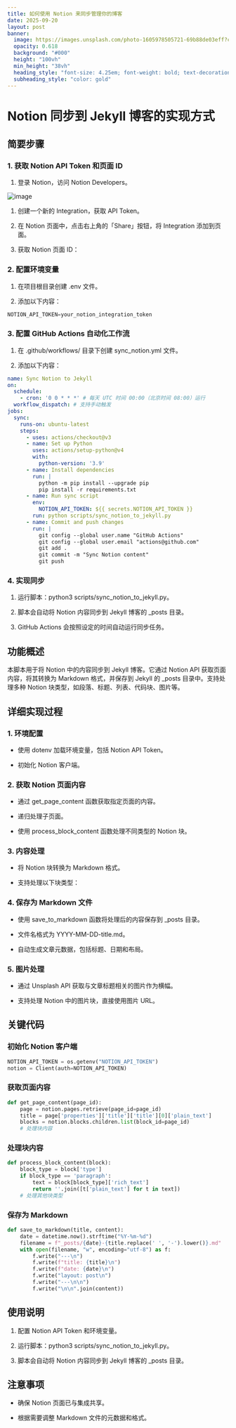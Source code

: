 ```yaml
---
title: 如何使用 Notion 来同步管理你的博客
date: 2025-09-20
layout: post
banner:
  image: https://images.unsplash.com/photo-1605978505721-69b88de03eff?crop=entropy&cs=tinysrgb&fit=max&fm=jpg&ixid=M3w2OTIwMzJ8MHwxfHJhbmRvbXx8fHx8fHx8fDE3NTgzMzE2NTh8&ixlib=rb-4.1.0&q=80&w=1080
  opacity: 0.618
  background: "#000"
  height: "100vh"
  min_height: "38vh"
  heading_style: "font-size: 4.25em; font-weight: bold; text-decoration: underline"
  subheading_style: "color: gold"
---
```


# Notion 同步到 Jekyll 博客的实现方式

## 简要步骤

### 1. 获取 Notion API Token 和页面 ID

1. 登录 Notion，访问 Notion Developers。

![image](https://prod-files-secure.s3.us-west-2.amazonaws.com/a7a0cc5a-89b9-4cda-8686-1fba0ca52f40/d19c1afe-dea5-4312-9333-786b0ba83054/image.png?X-Amz-Algorithm=AWS4-HMAC-SHA256&X-Amz-Content-Sha256=UNSIGNED-PAYLOAD&X-Amz-Credential=ASIAZI2LB466TZRU3CPF%2F20250920%2Fus-west-2%2Fs3%2Faws4_request&X-Amz-Date=20250920T012738Z&X-Amz-Expires=3600&X-Amz-Security-Token=IQoJb3JpZ2luX2VjEGkaCXVzLXdlc3QtMiJHMEUCIByYuA8jnYHJWg6YCL5WXYdvG9%2BiV0uzlGAlLFYjE0egAiEA1pFk7fR0YCYQ11mumgBhPQ9p5cAKWI4KL64CWgL6TZ0qiAQI4v%2F%2F%2F%2F%2F%2F%2F%2F%2F%2FARAAGgw2Mzc0MjMxODM4MDUiDLXXQuEUym6EuNZ%2BiyrcA%2FkHl9xwTq6YRDD7OU6LZryoXBH5fMBbEiZ5xwxI7CSnN1gema5cByhz3kKtpP77G1fKYuTGIhWehdW4RhHE7Tgtargy1tcMvpJsOOOV4Or8wCSINGIoL4kdt0WAHqzDsldTyf2Hw0IOKEqFh%2Fb1yoaqXuyM9I9nm4dSOU091P9gfPjzaQdmqz3K5IxjteI1erfZEGV4ZI2%2FuYyVd4eIuFWvISF5Nzy6ib83PilsR7YW%2F3d2gIyIjj%2B%2BrRzlCmotWCqSGRJsHVGgsPexpvOvBu8%2BaMzWFYAyqhAbBcALwwrXg1Xhla0%2F0cC%2F40dc0y%2FoFoaN9OWILTcSLv%2Fl6hpW3OTYR%2B8WmcA%2F4uV6gtKfyay8%2FE6GUtgcPaGxJ6PmoirUHJpnlmj5Voad5E5LgPe9yOVFfw%2BD1CFJyxvFtWbZWCuRSgSPzb4gzQiX8aNYTvvIjN5n7X4A8mnHEiZePrQglS19i0NyFWrNow1zaohnDWewh3hIflO%2BYOz4At%2FyH6SYjul0kiM0HI0z4p%2FWkBSQNg8AFZTfLToIBQPxGUB1Zs4bxd%2BKqg26Jey98onyTiEk4cb%2B4SEN5rF3FzmVlIXL49qBCwPdR%2F2fXYEoME8Fz181qHlEXI%2FXXPQCv82oMKmAuMYGOqUBu834DIgvFyKfLODO4iVJpj%2BPxqdL%2B%2BAAqeuV0u89gLQppkDiBx5X%2FLH%2B%2Bmh5544GK9hR7DNzUptm8S4tyNSALH2OY10JlmOLirXR5vxYR4qOR3wwKq%2BhDJzhC%2BXTRRHXIkcjFWG%2BaTYeVAPKnjdCln4OCgQjhvCBhN9CT40TVr2TipVDCsDeS83TM1PmHufi1i%2BmS2SRUFwDG2K6tPEMwveLCgP7&X-Amz-Signature=c21397c1fa9ad958429c91b7eb69ec889acea6019756815b617c6894369d1953&X-Amz-SignedHeaders=host&x-amz-checksum-mode=ENABLED&x-id=GetObject)

1. 创建一个新的 Integration，获取 API Token。

1. 在 Notion 页面中，点击右上角的「Share」按钮，将 Integration 添加到页面。

1. 获取 Notion 页面 ID：


### 2. 配置环境变量

1. 在项目根目录创建 .env 文件。

1. 添加以下内容：

```javascript
NOTION_API_TOKEN=your_notion_integration_token
```

### 3. 配置 GitHub Actions 自动化工作流

1. 在 .github/workflows/ 目录下创建 sync_notion.yml 文件。

1. 添加以下内容：

```yaml
name: Sync Notion to Jekyll
on:
  schedule:
    - cron: '0 0 * * *' # 每天 UTC 时间 00:00（北京时间 08:00）运行
  workflow_dispatch: # 支持手动触发
jobs:
  sync:
    runs-on: ubuntu-latest
    steps:
      - uses: actions/checkout@v3
      - name: Set up Python
        uses: actions/setup-python@v4
        with:
          python-version: '3.9'
      - name: Install dependencies
        run: |
          python -m pip install --upgrade pip
          pip install -r requirements.txt
      - name: Run sync script
        env:
          NOTION_API_TOKEN: ${{ secrets.NOTION_API_TOKEN }}
        run: python scripts/sync_notion_to_jekyll.py
      - name: Commit and push changes
        run: |
          git config --global user.name "GitHub Actions"
          git config --global user.email "actions@github.com"
          git add .
          git commit -m "Sync Notion content"
          git push
```

### 4. 实现同步

1. 运行脚本：python3 scripts/sync_notion_to_jekyll.py。

1. 脚本会自动将 Notion 内容同步到 Jekyll 博客的 _posts 目录。

1. GitHub Actions 会按照设定的时间自动运行同步任务。

## 功能概述

本脚本用于将 Notion 中的内容同步到 Jekyll 博客。它通过 Notion API 获取页面内容，将其转换为 Markdown 格式，并保存到 Jekyll 的 _posts 目录中。支持处理多种 Notion 块类型，如段落、标题、列表、代码块、图片等。

## 详细实现过程

### 1. 环境配置

- 使用 dotenv 加载环境变量，包括 Notion API Token。

- 初始化 Notion 客户端。

### 2. 获取 Notion 页面内容

- 通过 get_page_content 函数获取指定页面的内容。

- 递归处理子页面。

- 使用 process_block_content 函数处理不同类型的 Notion 块。

### 3. 内容处理

- 将 Notion 块转换为 Markdown 格式。

- 支持处理以下块类型：


### 4. 保存为 Markdown 文件

- 使用 save_to_markdown 函数将处理后的内容保存到 _posts 目录。

- 文件名格式为 YYYY-MM-DD-title.md。

- 自动生成文章元数据，包括标题、日期和布局。

### 5. 图片处理

- 通过 Unsplash API 获取与文章标题相关的图片作为横幅。

- 支持处理 Notion 中的图片块，直接使用图片 URL。

## 关键代码

### 初始化 Notion 客户端

```python
NOTION_API_TOKEN = os.getenv("NOTION_API_TOKEN")
notion = Client(auth=NOTION_API_TOKEN)
```

### 获取页面内容

```python
def get_page_content(page_id):
    page = notion.pages.retrieve(page_id=page_id)
    title = page['properties']['title']['title'][0]['plain_text']
    blocks = notion.blocks.children.list(block_id=page_id)
    # 处理块内容
```

### 处理块内容

```python
def process_block_content(block):
    block_type = block['type']
    if block_type == 'paragraph':
        text = block[block_type]['rich_text']
        return ''.join([t['plain_text'] for t in text])
    # 处理其他块类型
```

### 保存为 Markdown

```python
def save_to_markdown(title, content):
    date = datetime.now().strftime("%Y-%m-%d")
    filename = f"_posts/{date}-{title.replace(' ', '-').lower()}.md"
    with open(filename, "w", encoding="utf-8") as f:
        f.write("---\n")
        f.write(f"title: {title}\n")
        f.write(f"date: {date}\n")
        f.write("layout: post\n")
        f.write("---\n\n")
        f.write("\n\n".join(content))
```

## 使用说明

1. 配置 Notion API Token 和环境变量。

1. 运行脚本：python3 scripts/sync_notion_to_jekyll.py。

1. 脚本会自动将 Notion 内容同步到 Jekyll 博客的 _posts 目录。

## 注意事项

- 确保 Notion 页面已与集成共享。

- 根据需要调整 Markdown 文件的元数据和格式。